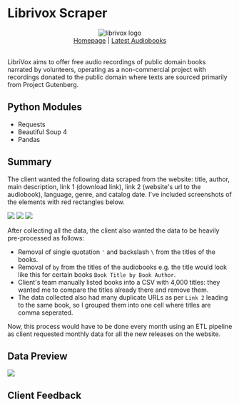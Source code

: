 # Librivox Scraper
<div align="center">
    <picture><img alt="librivox logo" src="https://github.com/miahj1/librivox-scraper/assets/84815985/0dfeef48-0e54-4f22-bf7a-f1b2511751b8"></picture>
    <div align="center"><a href="https://librivox.org">Homepage</a> | <a href="https://librivox.org/search?primary_key=1&search_category=language&search_page=1&search_form=get_results">Latest Audiobooks</a></div>
</div>
<br>

LibriVox aims to offer free audio recordings of public domain books narrated by volunteers, operating as a non-commercial project with recordings donated to the public domain where texts are sourced primarily from Project Gutenberg.

## Python Modules
- Requests
- Beautiful Soup 4
- Pandas

## Summary
The client wanted the following data scraped from the website: title, author, main description, link 1 (download link), link 2 (website's url to the audiobook), language, genre, and catalog date. I've included screenshots of the elements with red rectangles below.

<picture><img src="https://github.com/miahj1/librivox-scraper/assets/84815985/5f30aefe-0b76-4862-a09a-bb855a070484"></picture>
<picture><img src="https://github.com/miahj1/librivox-scraper/assets/84815985/201958dc-4771-46ea-a0fa-9562d03099c6"></picture>
<picture><img src="https://github.com/miahj1/librivox-scraper/assets/84815985/0af44e0e-9f03-4235-b26c-c852e4b81e3b"></picture>

After collecting all the data, the client also wanted the data to be heavily pre-processed as follows: 
- Removal of single quotation `'` and backslash `\` from the titles of the books.
- Removal of `by` from the titles of the audiobooks e.g. the title would look like this for certain books `Book Title by Book Author`.
- Client's team manually listed books into a CSV with 4,000 titles: they wanted me to compare the titles already there and remove them.
- The data collected also had many duplicate URLs as per `Link 2` leading to the same book, so I grouped them into one cell where titles are comma seperated.

Now, this process would have to be done every month using an ETL pipeline as client requested monthly data for all the new releases on the website.

## Data Preview
<picture><img src="https://github.com/miahj1/librivox-scraper/assets/84815985/d7aa2969-947b-4fd3-8e2f-fc93c645987e"></picture>

## Client Feedback
